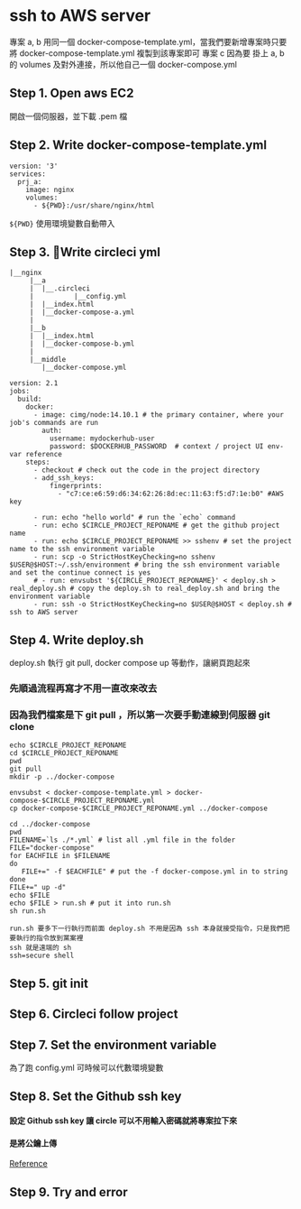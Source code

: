 # ssh to AWS server
專案 a, b 用同一個 docker-compose-template.yml，當我們要新增專案時只要將 docker-compose-template.yml 複製到該專案即可
專案 c 因為要 掛上 a, b 的 volumes 及對外連接，所以他自己一個 docker-compose.yml
## Step 1. Open aws EC2
開啟一個伺服器，並下載 .pem 檔

## Step 2. Write docker-compose-template.yml
```
version: '3'
services:
  prj_a:
    image: nginx
    volumes:
      - ${PWD}:/usr/share/nginx/html
```
`${PWD}` 使用環境變數自動帶入

## Step 3. Write circleci yml
```
|__nginx
     |__a
     |  |__.circleci
     |          |__config.yml
     |  |__index.html
     |  |__docker-compose-a.yml
     |
     |__b
     |  |__index.html
     |  |__docker-compose-b.yml
     |
     |__middle
        |__docker-compose.yml
```
```
version: 2.1
jobs:
  build:
    docker:
      - image: cimg/node:14.10.1 # the primary container, where your job's commands are run
        auth:
          username: mydockerhub-user
          password: $DOCKERHUB_PASSWORD  # context / project UI env-var reference
    steps:
      - checkout # check out the code in the project directory
      - add_ssh_keys:
          fingerprints:
            - "c7:ce:e6:59:d6:34:62:26:8d:ec:11:63:f5:d7:1e:b0" #AWS key

      - run: echo "hello world" # run the `echo` command
      - run: echo $CIRCLE_PROJECT_REPONAME # get the github project name
      - run: echo $CIRCLE_PROJECT_REPONAME >> sshenv # set the project name to the ssh environment variable
      - run: scp -o StrictHostKeyChecking=no sshenv $USER@$HOST:~/.ssh/environment # bring the ssh environment variable and set the continue connect is yes
      # - run: envsubst '${CIRCLE_PROJECT_REPONAME}' < deploy.sh > real_deploy.sh # copy the deploy.sh to real_deploy.sh and bring the environment variable
      - run: ssh -o StrictHostKeyChecking=no $USER@$HOST < deploy.sh # ssh to AWS server

```

## Step 4. Write deploy.sh
deploy.sh 執行 git pull, docker compose up 等動作，讓網頁跑起來
### 先順過流程再寫才不用一直改來改去
### 因為我們檔案是下 git pull ，所以第一次要手動連線到伺服器 git clone
```
echo $CIRCLE_PROJECT_REPONAME
cd $CIRCLE_PROJECT_REPONAME
pwd
git pull
mkdir -p ../docker-compose

envsubst < docker-compose-template.yml > docker-compose-$CIRCLE_PROJECT_REPONAME.yml
cp docker-compose-$CIRCLE_PROJECT_REPONAME.yml ../docker-compose

cd ../docker-compose
pwd
FILENAME=`ls ./*.yml` # list all .yml file in the folder
FILE="docker-compose"
for EACHFILE in $FILENAME
do
   FILE+=" -f $EACHFILE" # put the -f docker-compose.yml in to string
done
FILE+=" up -d"
echo $FILE
echo $FILE > run.sh # put it into run.sh
sh run.sh
```
```
run.sh 要多下一行執行而前面 deploy.sh 不用是因為 ssh 本身就接受指令，只是我們把要執行的指令放到黨案裡
ssh 就是遠端的 sh
ssh=secure shell
```

## Step 5. git init
## Step 6. Circleci follow project
## Step 7. Set the environment variable
為了跑 config.yml 可時候可以代數環境變數
## Step 8. Set the Github ssh key
#### 設定 Github ssh key 讓 circle 可以不用輸入密碼就將專案拉下來
#### 是將公鑰上傳
[Reference](https://ithelp.ithome.com.tw/articles/10205988)
## Step 9. Try and error
